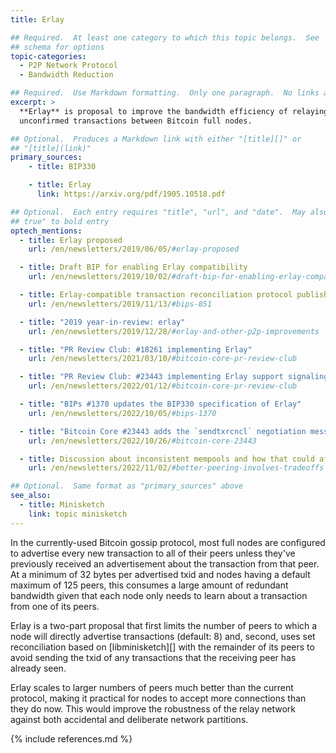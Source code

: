 ```yaml
---
title: Erlay

## Required.  At least one category to which this topic belongs.  See
## schema for options
topic-categories:
  - P2P Network Protocol
  - Bandwidth Reduction

## Required.  Use Markdown formatting.  Only one paragraph.  No links allowed.
excerpt: >
  **Erlay** is proposal to improve the bandwidth efficiency of relaying
  unconfirmed transactions between Bitcoin full nodes.

## Optional.  Produces a Markdown link with either "[title][]" or
## "[title](link)"
primary_sources:
    - title: BIP330

    - title: Erlay
      link: https://arxiv.org/pdf/1905.10518.pdf

## Optional.  Each entry requires "title", "url", and "date".  May also use "feature:
## true" to bold entry
optech_mentions:
  - title: Erlay proposed
    url: /en/newsletters/2019/06/05/#erlay-proposed

  - title: Draft BIP for enabling Erlay compatibility
    url: /en/newsletters/2019/10/02/#draft-bip-for-enabling-erlay-compatibility

  - title: Erlay-compatible transaction reconciliation protocol published as BIP330
    url: /en/newsletters/2019/11/13/#bips-851

  - title: "2019 year-in-review: erlay"
    url: /en/newsletters/2019/12/28/#erlay-and-other-p2p-improvements

  - title: "PR Review Club: #18261 implementing Erlay"
    url: /en/newsletters/2021/03/10/#bitcoin-core-pr-review-club

  - title: "PR Review Club: #23443 implementing Erlay support signaling"
    url: /en/newsletters/2022/01/12/#bitcoin-core-pr-review-club

  - title: "BIPs #1370 updates the BIP330 specification of Erlay"
    url: /en/newsletters/2022/10/05/#bips-1370

  - title: "Bitcoin Core #23443 adds the `sendtxrcncl` negotiation message for Erlay"
    url: /en/newsletters/2022/10/26/#bitcoin-core-23443

  - title: Discussion about inconsistent mempools and how that could affect Erlay
    url: /en/newsletters/2022/11/02/#better-peering-involves-tradeoffs

## Optional.  Same format as "primary_sources" above
see_also:
  - title: Minisketch
    link: topic minisketch
---
```

In the currently-used Bitcoin gossip protocol, most full nodes are
configured to advertise every new transaction to all of their peers
unless they've previously received an advertisement about the
transaction from that peer.  At a minimum of 32 bytes per
advertised txid and nodes having a default maximum of 125 peers, this
consumes a large amount of redundant bandwidth given that each node
only needs to learn about a transaction from one of its peers.

Erlay is a two-part proposal that first limits the number of peers to
which a node will directly advertise transactions (default: 8) and,
second, uses set reconciliation based on [libminisketch][] with the
remainder of its peers to avoid sending the txid of any transactions
that the receiving peer has already seen.

Erlay scales to larger numbers of peers much better than the current
protocol, making it practical for nodes to accept more connections
than they do now.  This would improve the robustness of the relay
network against both accidental and deliberate network partitions.

{% include references.md %}
